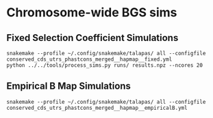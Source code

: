 # Chromosome-wide BGS sims


## Fixed Selection Coefficient Simulations

    snakemake --profile ~/.config/snakemake/talapas/ all --configfile conserved_cds_utrs_phastcons_merged__hapmap__fixed.yml
    python ../../tools/process_sims.py runs/ results.npz --ncores 20


##  Empirical B Map Simulations

    
    snakemake --profile ~/.config/snakemake/talapas/ all --configfile conserved_cds_utrs_phastcons_merged__hapmap__empiricalB.yml
